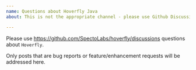 ```yaml
---
name: Questions about Hoverfly Java
about: This is not the appropriate channel - please use Github Discussions

---
```


Please use https://github.com/SpectoLabs/hoverfly/discussions questions about `Hoverfly`.

Only posts that are bug reports or feature/enhancement requests will be addressed here.
